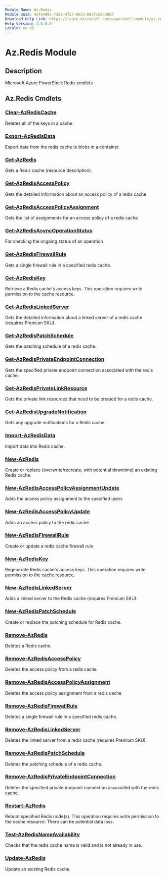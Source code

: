 ```yaml
---
Module Name: Az.Redis
Module Guid: 4dfe488c-7388-4f27-9033-b8cfce5d388d
Download Help Link: https://learn.microsoft.com/powershell/module/az.redis
Help Version: 1.0.0.0
Locale: en-US
---
```


# Az.Redis Module
## Description
Microsoft Azure PowerShell: Redis cmdlets

## Az.Redis Cmdlets
### [Clear-AzRedisCache](Clear-AzRedisCache.md)
Deletes all of the keys in a cache.

### [Export-AzRedisData](Export-AzRedisData.md)
Export data from the redis cache to blobs in a container.

### [Get-AzRedis](Get-AzRedis.md)
Gets a Redis cache (resource description).

### [Get-AzRedisAccessPolicy](Get-AzRedisAccessPolicy.md)
Gets the detailed information about an access policy of a redis cache

### [Get-AzRedisAccessPolicyAssignment](Get-AzRedisAccessPolicyAssignment.md)
Gets the list of assignments for an access policy of a redis cache

### [Get-AzRedisAsyncOperationStatus](Get-AzRedisAsyncOperationStatus.md)
For checking the ongoing status of an operation

### [Get-AzRedisFirewallRule](Get-AzRedisFirewallRule.md)
Gets a single firewall rule in a specified redis cache.

### [Get-AzRedisKey](Get-AzRedisKey.md)
Retrieve a Redis cache's access keys.
This operation requires write permission to the cache resource.

### [Get-AzRedisLinkedServer](Get-AzRedisLinkedServer.md)
Gets the detailed information about a linked server of a redis cache (requires Premium SKU).

### [Get-AzRedisPatchSchedule](Get-AzRedisPatchSchedule.md)
Gets the patching schedule of a redis cache.

### [Get-AzRedisPrivateEndpointConnection](Get-AzRedisPrivateEndpointConnection.md)
Gets the specified private endpoint connection associated with the redis cache.

### [Get-AzRedisPrivateLinkResource](Get-AzRedisPrivateLinkResource.md)
Gets the private link resources that need to be created for a redis cache.

### [Get-AzRedisUpgradeNotification](Get-AzRedisUpgradeNotification.md)
Gets any upgrade notifications for a Redis cache.

### [Import-AzRedisData](Import-AzRedisData.md)
Import data into Redis cache.

### [New-AzRedis](New-AzRedis.md)
Create or replace (overwrite/recreate, with potential downtime) an existing Redis cache.

### [New-AzRedisAccessPolicyAssignmentUpdate](New-AzRedisAccessPolicyAssignmentUpdate.md)
Adds the access policy assignment to the specified users

### [New-AzRedisAccessPolicyUpdate](New-AzRedisAccessPolicyUpdate.md)
Adds an access policy to the redis cache

### [New-AzRedisFirewallRule](New-AzRedisFirewallRule.md)
Create or update a redis cache firewall rule

### [New-AzRedisKey](New-AzRedisKey.md)
Regenerate Redis cache's access keys.
This operation requires write permission to the cache resource.

### [New-AzRedisLinkedServer](New-AzRedisLinkedServer.md)
Adds a linked server to the Redis cache (requires Premium SKU).

### [New-AzRedisPatchSchedule](New-AzRedisPatchSchedule.md)
Create or replace the patching schedule for Redis cache.

### [Remove-AzRedis](Remove-AzRedis.md)
Deletes a Redis cache.

### [Remove-AzRedisAccessPolicy](Remove-AzRedisAccessPolicy.md)
Deletes the access policy from a redis cache

### [Remove-AzRedisAccessPolicyAssignment](Remove-AzRedisAccessPolicyAssignment.md)
Deletes the access policy assignment from a redis cache

### [Remove-AzRedisFirewallRule](Remove-AzRedisFirewallRule.md)
Deletes a single firewall rule in a specified redis cache.

### [Remove-AzRedisLinkedServer](Remove-AzRedisLinkedServer.md)
Deletes the linked server from a redis cache (requires Premium SKU).

### [Remove-AzRedisPatchSchedule](Remove-AzRedisPatchSchedule.md)
Deletes the patching schedule of a redis cache.

### [Remove-AzRedisPrivateEndpointConnection](Remove-AzRedisPrivateEndpointConnection.md)
Deletes the specified private endpoint connection associated with the redis cache.

### [Restart-AzRedis](Restart-AzRedis.md)
Reboot specified Redis node(s).
This operation requires write permission to the cache resource.
There can be potential data loss.

### [Test-AzRedisNameAvailability](Test-AzRedisNameAvailability.md)
Checks that the redis cache name is valid and is not already in use.

### [Update-AzRedis](Update-AzRedis.md)
Update an existing Redis cache.

